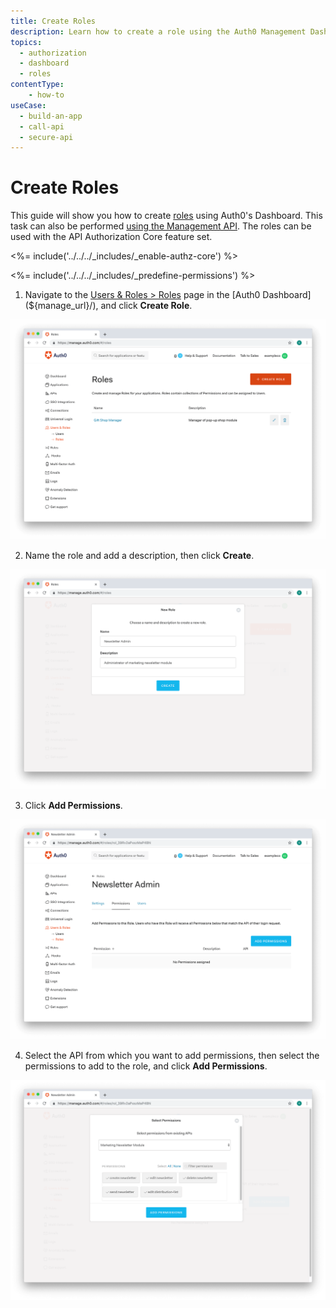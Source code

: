 ```yaml
---
title: Create Roles
description: Learn how to create a role using the Auth0 Management Dashboard. For use with Auth0's API Authorization Core feature set.
topics:
  - authorization
  - dashboard
  - roles
contentType: 
    - how-to
useCase:
  - build-an-app
  - call-api
  - secure-api
---
```

# Create Roles

This guide will show you how to create [roles](/authorization/concepts/rbac) using Auth0's Dashboard. This task can also be performed [using the Management API](/api/management/guides/roles/create-roles). The roles can be used with the API Authorization Core feature set.

<%= include('../../../_includes/_enable-authz-core') %>

<%= include('../../../_includes/_predefine-permissions') %>

1. Navigate to the [Users & Roles > Roles](${manage_url}/#/roles) page in the [Auth0 Dashboard](${manage_url}/), and click **Create Role**.

![Click Create Role](/media/articles/authorization/role-list.png)

2. Name the role and add a description, then click **Create**.

![Add Role](/media/articles/authorization/role-name-role.png)

3. Click **Add Permissions**.

![Add Permissions](/media/articles/authorization/role-def-empty-permissions.png)

4. Select the API from which you want to add permissions, then select the permissions to add to the role, and click **Add Permissions**.

![Add Permissions to Roles](/media/articles/authorization/role-select-add-permissions.png)